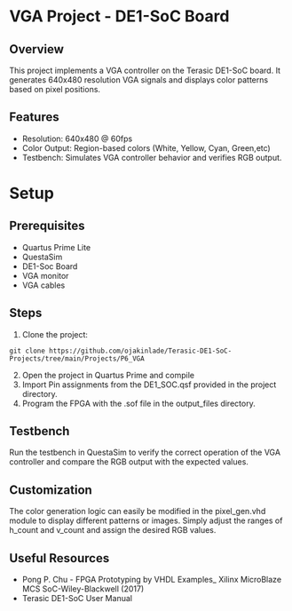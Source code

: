 # VGA Project - DE1-SoC Board

## Overview
This project implements a VGA controller on the Terasic DE1-SoC board. It generates 640x480 resolution VGA signals and displays color patterns based on pixel positions.

## Features
- Resolution: 640x480 @ 60fps
- Color Output: Region-based colors (White, Yellow, Cyan, Green,etc)
- Testbench: Simulates VGA controller behavior and verifies RGB output.

# Setup
## Prerequisites
- Quartus Prime Lite
- QuestaSim
- DE1-Soc Board
- VGA monitor
- VGA cables

## Steps
1. Clone the project:
```
git clone https://github.com/ojakinlade/Terasic-DE1-SoC-Projects/tree/main/Projects/P6_VGA
```
2. Open the project in Quartus Prime and compile
3. Import Pin assignments from the DE1_SOC.qsf provided in the project directory. 
4. Program the FPGA with the .sof file in the output_files directory.

## Testbench
Run the testbench in QuestaSim to verify the correct operation of the VGA controller and compare the RGB output with the expected values.

## Customization
The color generation logic can easily be modified in the pixel_gen.vhd module to display different patterns or images. Simply adjust the ranges of h_count and v_count and assign the desired RGB values.

## Useful Resources
- Pong P. Chu - FPGA Prototyping by VHDL Examples_ Xilinx MicroBlaze MCS SoC-Wiley-Blackwell (2017)
- Terasic DE1-SoC User Manual
